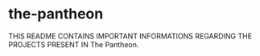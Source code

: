 # the-pantheon
THIS README CONTAINS IMPORTANT INFORMATIONS REGARDING THE PROJECTS PRESENT IN The Pantheon.


